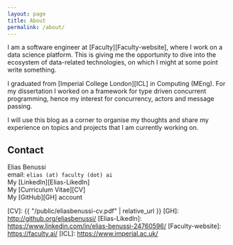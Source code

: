 ```yaml
---
layout: page
title: About
permalink: /about/
---
```


I am a software engineer at [Faculty][Faculty-website], where I work on a data
science platform. This is giving me the opportunity to dive into the ecosystem
of data-related technologies, on which I might at some point write something.

I graduated from [Imperial College London][ICL] in Computing (MEng). For my
dissertation I worked on a framework for type driven concurrent programming,
hence my interest for concurrency, actors and message passing.

I will use this blog as a corner to organise my thoughts and share my experience
on topics and projects that I am currently working on.


## Contact

Elias Benussi<br>
email: `elias (at) faculty (dot) ai`<br>
My [LinkedIn][Elias-LikedIn]<br>
My [Curriculum Vitae][CV]<br>
My [GitHub][GH] account <br>


[CV]: {{ "/public/eliasbenussi-cv.pdf" | relative_url }}
[GH]: http://github.org/eliasbenussi/
[Elias-LikedIn]: https://www.linkedin.com/in/elias-benussi-24760596/
[Faculty-website]: https://faculty.ai/
[ICL]: https://www.imperial.ac.uk/
